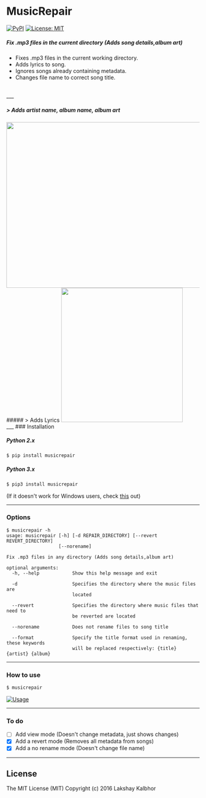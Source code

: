 # MusicRepair
[![PyPI](https://img.shields.io/pypi/pyversions/Django.svg)](https://pypi.python.org/pypi/musicrepair)
[![License: MIT](https://img.shields.io/badge/License-MIT-yellow.svg)](https://opensource.org/licenses/MIT)
##### Fix .mp3 files in the current directory (Adds song details,album art)

* Fixes .mp3 files in the current working directory.
* Adds lyrics to song.
* Ignores songs already containing metadata.
* Changes file name to correct song title.

<br>
___

##### > Adds artist name, album name, album art
<img src="https://s19.postimg.org/tll7uil4j/Before_After.png" width="689px" height="432px" />
<br>
##### > Adds Lyrics
<img src="https://s19.postimg.org/3rbf4ql4j/Screen_Shot_2016_11_28_at_2_37_00_AM.png" width="317px" height="350px" />
<br>
___
### Installation

##### Python 2.x
```sh
$ pip install musicrepair
```

##### Python 3.x
```sh
$ pip3 install musicrepair
```
(If it doesn't work for Windows users, check [this](https://github.com/lakshaykalbhor/MusicRepair/issues/9) out)
<br>
___
### Options

```
$ musicrepair -h
usage: musicrepair [-h] [-d REPAIR_DIRECTORY] [--revert REVERT_DIRECTORY]
                   [--norename]

Fix .mp3 files in any directory (Adds song details,album art)

optional arguments:
  -h, --help            Show this help message and exit
  
  -d                    Specifies the directory where the music files are
                        located
                        
  --revert              Specifies the directory where music files that need to
                        be reverted are located
                        
  --norename            Does not rename files to song title
  
  --format              Specify the title format used in renaming, these keywords
                        will be replaced respectively: {title} {artist} {album}
```
___
### How to use
```sh
$ musicrepair
```

[![Usage](https://s18.postimg.org/53imrt015/Screen_Shot_2016_12_11_at_1_42_02_AM.png)](https://www.youtube.com/watch?v=CjJ0wHR3r2Y "MusicRepair - Usage")

___
### To do 
- [ ] Add view mode (Doesn't change metadata, just shows changes)
- [x] Add a revert mode (Removes all metadata from songs)
- [x] Add a no rename mode (Doesn't change file name)

___
License
----
The MIT License (MIT)
Copyright (c) 2016 Lakshay Kalbhor



